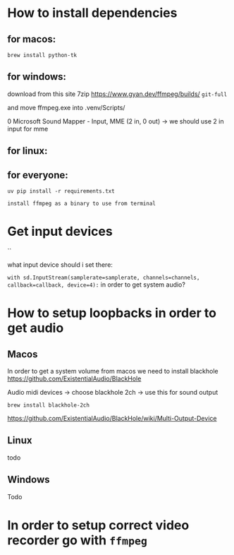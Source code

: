 # How to install dependencies


## for macos:
`brew install python-tk`

## for windows:

download from this site 7zip https://www.gyan.dev/ffmpeg/builds/
`git-full`

and move ffmpeg.exe into .venv/Scripts/

 0 Microsoft Sound Mapper - Input, MME (2 in, 0 out) -> we should use 2 in input for mme

## for linux:


## for everyone: 

`uv pip install -r requirements.txt`

`install ffmpeg as a binary to use from terminal`

# Get input devices

``

what input device should i set there:

`with sd.InputStream(samplerate=samplerate, channels=channels, callback=callback, device=4):` in order to get system audio?



# How to setup loopbacks in order to get audio

## Macos

In order to get a system volume from macos we need to install blackhole https://github.com/ExistentialAudio/BlackHole

Audio midi devices -> choose blackhole 2ch -> use this for sound output

`brew install blackhole-2ch`

https://github.com/ExistentialAudio/BlackHole/wiki/Multi-Output-Device
## Linux

todo

## Windows

Todo



# In order to setup correct video recorder go with `ffmpeg`